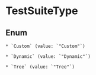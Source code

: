 
# TestSuiteType

## Enum


    * `Custom` (value: `"Custom"`)

    * `Dynamic` (value: `"Dynamic"`)

    * `Tree` (value: `"Tree"`)



